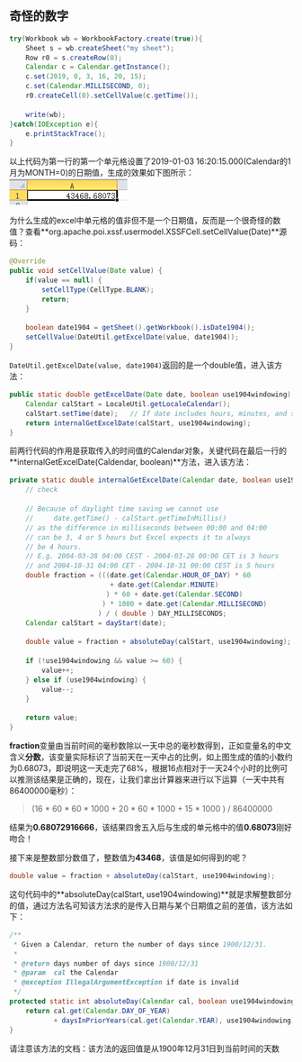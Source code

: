 ## 奇怪的数字

```java
try(Workbook wb = WorkbookFactory.create(true)){
    Sheet s = wb.createSheet("my sheet");
    Row r0 = s.createRow(0);
    Calendar c = Calendar.getInstance();
    c.set(2019, 0, 3, 16, 20, 15);
    c.set(Calendar.MILLISECOND, 0);
    r0.createCell(0).setCellValue(c.getTime());
    
    write(wb);
}catch(IOException e){
    e.printStackTrace();
}
```
以上代码为第一行的第一个单元格设置了2019-01-03 16:20:15.000(Calendar的1月为MONTH=0)的日期值，生成的效果如下图所示：
![date cell](images/dateCell/1.jpg)

为什么生成的excel中单元格的值非但不是一个日期值，反而是一个很奇怪的数值？查看**org.apache.poi.xssf.usermodel.XSSFCell.setCellValue(Date)**源码：
```java
@Override
public void setCellValue(Date value) {
    if(value == null) {
        setCellType(CellType.BLANK);
        return;
    }

    boolean date1904 = getSheet().getWorkbook().isDate1904();
    setCellValue(DateUtil.getExcelDate(value, date1904));
}
```
`DateUtil.getExcelDate(value, date1904)`返回的是一个double值，进入该方法：
```java
public static double getExcelDate(Date date, boolean use1904windowing) {
    Calendar calStart = LocaleUtil.getLocaleCalendar();
    calStart.setTime(date);   // If date includes hours, minutes, and seconds, set them to 0
    return internalGetExcelDate(calStart, use1904windowing);
}
```
前两行代码的作用是获取传入的时间值的Calendar对象，关键代码在最后一行的**internalGetExcelDate(Caldendar, boolean)**方法，进入该方法：
```java
private static double internalGetExcelDate(Calendar date, boolean use1904windowing) {
    // check
    
    // Because of daylight time saving we cannot use
    //     date.getTime() - calStart.getTimeInMillis()
    // as the difference in milliseconds between 00:00 and 04:00
    // can be 3, 4 or 5 hours but Excel expects it to always
    // be 4 hours.
    // E.g. 2004-03-28 04:00 CEST - 2004-03-28 00:00 CET is 3 hours
    // and 2004-10-31 04:00 CET - 2004-10-31 00:00 CEST is 5 hours
    double fraction = (((date.get(Calendar.HOUR_OF_DAY) * 60
                         + date.get(Calendar.MINUTE)
                        ) * 60 + date.get(Calendar.SECOND)
                       ) * 1000 + date.get(Calendar.MILLISECOND)
                      ) / ( double ) DAY_MILLISECONDS;
    Calendar calStart = dayStart(date);

    double value = fraction + absoluteDay(calStart, use1904windowing);

    if (!use1904windowing && value >= 60) {
        value++;
    } else if (use1904windowing) {
        value--;
    }

    return value;
}
```

**fraction**变量由当前时间的毫秒数除以一天中总的毫秒数得到，正如变量名的中文含义**分数**，该变量实际标识了当前天在一天中占的比例，如上图生成的值的小数约为0.68073，即说明这一天走完了68%，根据16点相对于一天24个小时的比例可以推测该结果是正确的，现在，让我们拿出计算器来进行以下运算（一天中共有86400000毫秒）：

> (16 * 60 * 60 * 1000  + 20 * 60 * 1000 + 15 * 1000 ) / 86400000

结果为**0.68072916666**，该结果四舍五入后与生成的单元格中的值**0.68073**刚好吻合！



接下来是整数部分数值了，整数值为**43468**，该值是如何得到的呢？

```java
double value = fraction + absoluteDay(calStart, use1904windowing);
```

这句代码中的**absoluteDay(calStart, use1904windowing)**就是求解整数部分的值，通过方法名可知该方法求的是传入日期与某个日期值之前的差值，该方法如下：

```java
/**
 * Given a Calendar, return the number of days since 1900/12/31.
 *
 * @return days number of days since 1900/12/31
 * @param  cal the Calendar
 * @exception IllegalArgumentException if date is invalid
 */
protected static int absoluteDay(Calendar cal, boolean use1904windowing){
    return cal.get(Calendar.DAY_OF_YEAR)
           + daysInPriorYears(cal.get(Calendar.YEAR), use1904windowing);
}
```
请注意该方法的文档：该方法的返回值是从1900年12月31日到当前时间的天数
